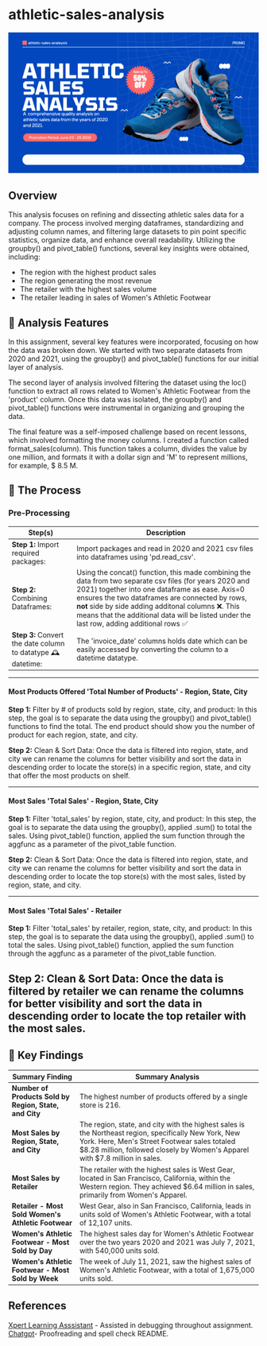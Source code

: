 # athletic-sales-analysis
![gif of shoe advertisement as project logo](logo.gif)
## Overview

This analysis focuses on refining and dissecting athletic sales data for a company. The process involved merging dataframes, standardizing and adjusting column names, and filtering large datasets to pin point specific statistics, organize data, and enhance overall readability. Utilizing the groupby() and pivot_table() functions, several key insights were obtained, including:

- The region with the highest product sales
- The region generating the most revenue
- The retailer with the highest sales volume
- The retailer leading in sales of Women's Athletic Footwear

## 🔦 Analysis Features

In this assignment, several key features were incorporated, focusing on how the data was broken down. We started with two separate datasets from 2020 and 2021, using the groupby() and pivot_table() functions for our initial layer of analysis.

The second layer of analysis involved filtering the dataset using the loc() function to extract all rows related to Women's Athletic Footwear from the 'product' column. Once this data was isolated, the groupby() and pivot_table() functions were instrumental in organizing and grouping the data.

The final feature was a self-imposed challenge based on recent lessons, which involved formatting the money columns. I created a function called format_sales(column). This function takes a column, divides the value by one million, and formats it with a dollar sign and 'M' to represent millions, for example, $ 8.5 M.

## 📲 The Process

### Pre-Processing

| Step(s)         | Description         |
| ----------------- | ---------------- |
| **Step 1:** Import required packages:   | Import packages and read in 2020 and 2021 csv files into dataframes using 'pd.read_csv'.     |
| **Step 2:** Combining Dataframes:      | Using the concat() function, this made combining the data from two separate csv files (for years 2020 and 2021) together into one dataframe as ease. Axis=0 ensures the two dataframes are connected by rows, **not**  side by side adding additonal columns ❌. This means that the additional data will be listed under the last row, adding additional rows ✅ |
| **Step 3:** Convert the date column to datatype 🕰️ datetime: | The 'invoice_date' columns holds date which can be easily accessed by converting the column to a datetime datatype.    |
---
#### Most Products Offered 'Total Number of Products' - Region, State, City
**Step 1:** Filter by # of products sold by region, state, city, and product: In this step, the goal is to separate the data using the groupby() and pivot_table() functions to find the total. The end product should show you the number of product for each region, state, and city.    

**Step 2:** Clean & Sort Data: Once the data is filtered into region, state, and city we can rename the columns for better visibility and sort the data in descending order to locate the store(s) in a specific region, state, and city that offer the most products on shelf.    

---
#### Most Sales 'Total Sales' - Region, State, City
**Step 1:** Filter 'total_sales' by region, state, city, and product: In this step, the goal is to separate the data using the groupby(), applied .sum() to total the sales. Using pivot_table() function, applied the sum function through the aggfunc as a parameter of the pivot_table function.    

**Step 2:** Clean & Sort Data: Once the data is filtered into region, state, and city we can rename the columns for better visibility and sort the data in descending order to locate the top store(s) with the most sales, listed by region, state, and city.    

---
#### Most Sales 'Total Sales' - Retailer
**Step 1:** Filter 'total_sales' by retailer, region, state, city, and product: In this step, the goal is to separate the data using the groupby(), applied .sum() to total the sales. Using pivot_table() function, applied the sum function through the aggfunc as a parameter of the pivot_table function.    

**Step 2:** Clean & Sort Data: Once the data is filtered by retailer we can rename the columns for better visibility and sort the data in descending order to locate the top retailer with the most sales.     
---

## 🔬 Key Findings

| **Summary Finding**                | **Summary Analysis**     |
| ------------------------------ | -------- |
| **Number of Products Sold by Region, State, and City** | The highest number of products offered by a single store is 216.| 
| **Most Sales by Region, State, and City**              | The region, state, and city with the highest sales is the Northeast region, specifically New York, New York. Here, Men's Street Footwear sales totaled $8.28 million, followed closely by Women's Apparel with $7.8 million in sales.| 
 |**Most Sales by Retailer**  | The retailer with the highest sales is West Gear, located in San Francisco, California, within the Western region. They achieved $6.64 million in sales, primarily from Women's Apparel.|      
 |**Retailer - Most Sold Women's Athletic Footwear**    | West Gear, also in San Francisco, California, leads in units sold of Women's Athletic Footwear, with a total of 12,107 units. |  
 |**Women's Athletic Footwear - Most Sold by Day**    | The highest sales day for Women's Athletic Footwear over the two years 2020 and 2021 was July 7, 2021, with 540,000 units sold.|
 |**Women's Athletic Footwear - Most Sold by Week**   | The week of July 11, 2021, saw the highest sales of Women's Athletic Footwear, with a total of 1,675,000 units sold. |                                        


## References

[Xpert Learning Asssistant](https://bootcampspot.instructure.com/courses/6028/external_tools/313) - Assisted in debugging throughout assignment.    
[Chatgpt](https://chatgpt.com/)- Proofreading and spell check README.